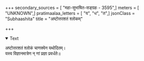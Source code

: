 +++
secondary_sources = [ "महा-सुभाषित-सङ्ग्रहः - 3595",]
meters = [ "UNKNOWN",]
pratimaalaa_letters = [ "य", "ध", "त",]
jsonClass = "Subhaashita"
title = "अष्टोत्तरशतं श्लोकम्"

+++

<details open><summary>Text</summary>

अष्टोत्तरशतं श्लोकं चाणक्येन यथोदितम्।  
यस्य विज्ञानमात्रेण न् णां प्रज्ञा प्रवर्धते॥
</details>
